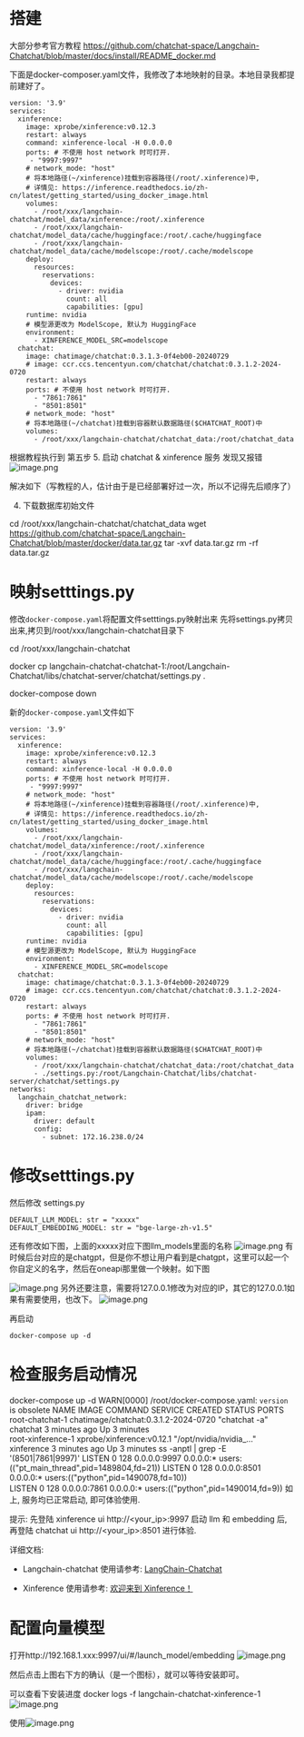 # 搭建
大部分参考官方教程
https://github.com/chatchat-space/Langchain-Chatchat/blob/master/docs/install/README_docker.md

下面是docker-composer.yaml文件，我修改了本地映射的目录。本地目录我都提前建好了。

```
version: '3.9'
services:
  xinference:
    image: xprobe/xinference:v0.12.3
    restart: always
    command: xinference-local -H 0.0.0.0
    ports: # 不使用 host network 时可打开.
     - "9997:9997"
    # network_mode: "host"
    # 将本地路径(~/xinference)挂载到容器路径(/root/.xinference)中,
    # 详情见: https://inference.readthedocs.io/zh-cn/latest/getting_started/using_docker_image.html
    volumes:
      - /root/xxx/langchain-chatchat/model_data/xinference:/root/.xinference
      - /root/xxx/langchain-chatchat/model_data/cache/huggingface:/root/.cache/huggingface
      - /root/xxx/langchain-chatchat/model_data/cache/modelscope:/root/.cache/modelscope
    deploy:
      resources:
        reservations:
          devices:
            - driver: nvidia
              count: all
              capabilities: [gpu]
    runtime: nvidia
    # 模型源更改为 ModelScope, 默认为 HuggingFace
    environment:
      - XINFERENCE_MODEL_SRC=modelscope
  chatchat:
    image: chatimage/chatchat:0.3.1.3-0f4eb00-20240729
    # image: ccr.ccs.tencentyun.com/chatchat/chatchat:0.3.1.2-2024-0720
    restart: always
    ports: # 不使用 host network 时可打开.
      - "7861:7861"
      - "8501:8501"
    # network_mode: "host"
    # 将本地路径(~/chatchat)挂载到容器默认数据路径($CHATCHAT_ROOT)中
    volumes:
      - /root/xxx/langchain-chatchat/chatchat_data:/root/chatchat_data
```


根据教程执行到 第五步 5. 启动 chatchat & xinference 服务  发现又报错
![image.png](https://gitee.com/hxc8/images10/raw/master/img/202408011529198.png)

解决如下（写教程的人，估计由于是已经部署好过一次，所以不记得先后顺序了）

4. 下载数据库初始文件

cd /root/xxx/langchain-chatchat/chatchat_data
wget https://github.com/chatchat-space/Langchain-Chatchat/blob/master/docker/data.tar.gz
tar -xvf data.tar.gz
rm -rf data.tar.gz

# 映射setttings.py
修改`docker-compose.yaml`将配置文件setttings.py映射出来
先将settings.py拷贝出来,拷贝到/root/xxx/langchain-chatchat目录下

cd /root/xxx/langchain-chatchat

docker cp langchain-chatchat-chatchat-1:/root/Langchain-Chatchat/libs/chatchat-server/chatchat/settings.py .

docker-compose down


新的`docker-compose.yaml`文件如下


```
version: '3.9'
services:
  xinference:
    image: xprobe/xinference:v0.12.3
    restart: always
    command: xinference-local -H 0.0.0.0
    ports: # 不使用 host network 时可打开.
     - "9997:9997"
    # network_mode: "host"
    # 将本地路径(~/xinference)挂载到容器路径(/root/.xinference)中,
    # 详情见: https://inference.readthedocs.io/zh-cn/latest/getting_started/using_docker_image.html
    volumes:
      - /root/xxx/langchain-chatchat/model_data/xinference:/root/.xinference
      - /root/xxx/langchain-chatchat/model_data/cache/huggingface:/root/.cache/huggingface
      - /root/xxx/langchain-chatchat/model_data/cache/modelscope:/root/.cache/modelscope
    deploy:
      resources:
        reservations:
          devices:
            - driver: nvidia
              count: all
              capabilities: [gpu]
    runtime: nvidia
    # 模型源更改为 ModelScope, 默认为 HuggingFace
    environment:
      - XINFERENCE_MODEL_SRC=modelscope
  chatchat:
    image: chatimage/chatchat:0.3.1.3-0f4eb00-20240729
    # image: ccr.ccs.tencentyun.com/chatchat/chatchat:0.3.1.2-2024-0720
    restart: always
    ports: # 不使用 host network 时可打开.
      - "7861:7861"
      - "8501:8501"
    # network_mode: "host"
    # 将本地路径(~/chatchat)挂载到容器默认数据路径($CHATCHAT_ROOT)中
    volumes:
      - /root/xxx/langchain-chatchat/chatchat_data:/root/chatchat_data
      - ./settings.py:/root/Langchain-Chatchat/libs/chatchat-server/chatchat/settings.py
networks:
  langchain_chatchat_network:
    driver: bridge
    ipam:
      driver: default
      config:
        - subnet: 172.16.238.0/24

```

# 修改setttings.py
然后修改 settings.py

```
DEFAULT_LLM_MODEL: str = "xxxxx"
DEFAULT_EMBEDDING_MODEL: str = "bge-large-zh-v1.5"
```
还有修改如下图，上面的xxxxx对应下图llm_models里面的名称
![image.png](https://gitee.com/hxc8/images10/raw/master/img/202408020934266.png)
有时候后台对应的是chatgpt，但是你不想让用户看到是chatgpt，这里可以起一个你自定义的名字，然后在oneapi那里做一个映射。如下图

![image.png](https://gitee.com/hxc8/images10/raw/master/img/202408020937590.png)
另外还要注意，需要将127.0.0.1修改为对应的IP，其它的127.0.0.1如果有需要使用，也改下。
![image.png](https://gitee.com/hxc8/images10/raw/master/img/202408020950253.png)



再启动 
```
docker-compose up -d
```


# 检查服务启动情况[](https://github.com/chatchat-space/Langchain-Chatchat/blob/master/docs/install/README_docker.md#6%E6%A3%80%E6%9F%A5%E6%9C%8D%E5%8A%A1%E5%90%AF%E5%8A%A8%E6%83%85%E5%86%B5)

docker-compose up -d
WARN[0000] /root/docker-compose.yaml: `version` is obsolete 
NAME                IMAGE                           COMMAND                  SERVICE      CREATED         STATUS         PORTS
root-chatchat-1     chatimage/chatchat:0.3.1.2-2024-0720   "chatchat -a"            chatchat     3 minutes ago   Up 3 minutes   
root-xinference-1   xprobe/xinference:v0.12.1       "/opt/nvidia/nvidia_…"   xinference   3 minutes ago   Up 3 minutes
ss -anptl | grep -E '(8501|7861|9997)'
LISTEN 0      128          0.0.0.0:9997       0.0.0.0:*    users:(("pt_main_thread",pid=1489804,fd=21))
LISTEN 0      128          0.0.0.0:8501       0.0.0.0:*    users:(("python",pid=1490078,fd=10))        
LISTEN 0      128          0.0.0.0:7861       0.0.0.0:*    users:(("python",pid=1490014,fd=9))
如上, 服务均已正常启动, 即可体验使用.

提示: 先登陆 xinference ui http://<your_ip>:9997 启动 llm 和 embedding 后, 再登陆 chatchat ui http://<your_ip>:8501 进行体验.

详细文档:

- Langchain-chatchat 使用请参考: [LangChain-Chatchat](https://github.com/chatchat-space/Langchain-Chatchat/blob/master/README.md)
    
- Xinference 使用请参考: [欢迎来到 Xinference！](https://inference.readthedocs.io/zh-cn/latest/index.html)


# 配置向量模型

打开http://192.168.1.xxx:9997/ui/#/launch_model/embedding
![image.png](https://gitee.com/hxc8/images10/raw/master/img/202408020940105.png)

然后点击上图右下方的确认（是一个图标），就可以等待安装即可。

可以查看下安装进度
docker logs -f langchain-chatchat-xinference-1
![image.png](https://gitee.com/hxc8/images10/raw/master/img/202408020943491.png)




使用![image.png](https://gitee.com/hxc8/images10/raw/master/img/202408020957554.png)





